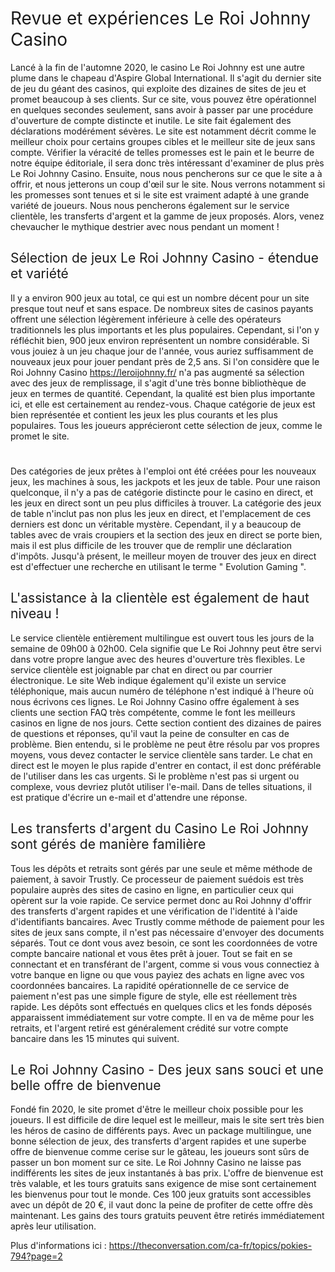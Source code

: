<h1><span style="font-weight: 400;">Revue et exp&eacute;riences Le Roi Johnny Casino</span></h1>
<p><span style="font-weight: 400;">Lanc&eacute; &agrave; la fin de l'automne 2020, le casino Le Roi Johnny est une autre plume dans le chapeau d'Aspire Global International. Il s'agit du dernier site de jeu du g&eacute;ant des casinos, qui exploite des dizaines de sites de jeu et promet beaucoup &agrave; ses clients. Sur ce site, vous pouvez &ecirc;tre op&eacute;rationnel en quelques secondes seulement, sans avoir &agrave; passer par une proc&eacute;dure d'ouverture de compte distincte et inutile. Le site fait &eacute;galement des d&eacute;clarations mod&eacute;r&eacute;ment s&eacute;v&egrave;res. Le site est notamment d&eacute;crit comme le meilleur choix pour certains groupes cibles et le meilleur site de jeux sans compte. V&eacute;rifier la v&eacute;racit&eacute; de telles promesses est le pain et le beurre de notre &eacute;quipe &eacute;ditoriale, il sera donc tr&egrave;s int&eacute;ressant d'examiner de plus pr&egrave;s Le Roi Johnny Casino. Ensuite, nous nous pencherons sur ce que le site a &agrave; offrir, et nous jetterons un coup d'&oelig;il sur le site. Nous verrons notamment si les promesses sont tenues et si le site est vraiment adapt&eacute; &agrave; une grande vari&eacute;t&eacute; de joueurs. Nous nous pencherons &eacute;galement sur le service client&egrave;le, les transferts d'argent et la gamme de jeux propos&eacute;s. Alors, venez chevaucher le mythique destrier avec nous pendant un moment !</span></p>
<h2><span style="font-weight: 400;">S&eacute;lection de jeux Le Roi Johnny Casino - &eacute;tendue et vari&eacute;t&eacute;</span></h2>
<p><span style="font-weight: 400;">Il y a environ 900 jeux au total, ce qui est un nombre d&eacute;cent pour un site presque tout neuf et sans espace. De nombreux sites de casinos payants offrent une s&eacute;lection l&eacute;g&egrave;rement inf&eacute;rieure &agrave; celle des op&eacute;rateurs traditionnels les plus importants et les plus populaires. Cependant, si l'on y r&eacute;fl&eacute;chit bien, 900 jeux environ repr&eacute;sentent un nombre consid&eacute;rable. Si vous jouiez &agrave; un jeu chaque jour de l'ann&eacute;e, vous auriez suffisamment de nouveaux jeux pour jouer pendant pr&egrave;s de 2,5 ans. Si l'on consid&egrave;re que le Roi Johnny Casino </span><a href="https://leroijohnny.fr/"><span style="font-weight: 400;">https://leroijohnny.fr/</span></a><span style="font-weight: 400;"> n'a pas augment&eacute; sa s&eacute;lection avec des jeux de remplissage, il s'agit d'une tr&egrave;s bonne biblioth&egrave;que de jeux en termes de quantit&eacute;. Cependant, la qualit&eacute; est bien plus importante ici, et elle est certainement au rendez-vous. Chaque cat&eacute;gorie de jeux est bien repr&eacute;sent&eacute;e et contient les jeux les plus courants et les plus populaires. Tous les joueurs appr&eacute;cieront cette s&eacute;lection de jeux, comme le promet le site.</span></p>
<h1></h1>
<p><span style="font-weight: 400;">Des cat&eacute;gories de jeux pr&ecirc;tes &agrave; l'emploi ont &eacute;t&eacute; cr&eacute;&eacute;es pour les nouveaux jeux, les machines &agrave; sous, les jackpots et les jeux de table. Pour une raison quelconque, il n'y a pas de cat&eacute;gorie distincte pour le casino en direct, et les jeux en direct sont un peu plus difficiles &agrave; trouver. La cat&eacute;gorie des jeux de table n'inclut pas non plus les jeux en direct, et l'emplacement de ces derniers est donc un v&eacute;ritable myst&egrave;re. Cependant, il y a beaucoup de tables avec de vrais croupiers et la section des jeux en direct se porte bien, mais il est plus difficile de les trouver que de remplir une d&eacute;claration d'imp&ocirc;ts. Jusqu'&agrave; pr&eacute;sent, le meilleur moyen de trouver des jeux en direct est d'effectuer une recherche en utilisant le terme " Evolution Gaming ".</span></p>
<h2><span style="font-weight: 400;">L'assistance &agrave; la client&egrave;le est &eacute;galement de haut niveau !</span></h2>
<p><span style="font-weight: 400;">Le service client&egrave;le enti&egrave;rement multilingue est ouvert tous les jours de la semaine de 09h00 &agrave; 02h00. Cela signifie que Le Roi Johnny peut &ecirc;tre servi dans votre propre langue avec des heures d'ouverture tr&egrave;s flexibles. Le service client&egrave;le est joignable par chat en direct ou par courrier &eacute;lectronique. Le site Web indique &eacute;galement qu'il existe un service t&eacute;l&eacute;phonique, mais aucun num&eacute;ro de t&eacute;l&eacute;phone n'est indiqu&eacute; &agrave; l'heure o&ugrave; nous &eacute;crivons ces lignes. Le Roi Johnny Casino offre &eacute;galement &agrave; ses clients une section FAQ tr&egrave;s comp&eacute;tente, comme le font les meilleurs casinos en ligne de nos jours. Cette section contient des dizaines de paires de questions et r&eacute;ponses, qu'il vaut la peine de consulter en cas de probl&egrave;me. Bien entendu, si le probl&egrave;me ne peut &ecirc;tre r&eacute;solu par vos propres moyens, vous devez contacter le service client&egrave;le sans tarder. Le chat en direct est le moyen le plus rapide d'entrer en contact, il est donc pr&eacute;f&eacute;rable de l'utiliser dans les cas urgents. Si le probl&egrave;me n'est pas si urgent ou complexe, vous devriez plut&ocirc;t utiliser l'e-mail. Dans de telles situations, il est pratique d'&eacute;crire un e-mail et d'attendre une r&eacute;ponse.</span></p>
<h2><span style="font-weight: 400;">Les transferts d'argent du Casino Le Roi Johnny sont g&eacute;r&eacute;s de mani&egrave;re famili&egrave;re</span></h2>
<p><span style="font-weight: 400;">Tous les d&eacute;p&ocirc;ts et retraits sont g&eacute;r&eacute;s par une seule et m&ecirc;me m&eacute;thode de paiement, &agrave; savoir Trustly. Ce processeur de paiement su&eacute;dois est tr&egrave;s populaire aupr&egrave;s des sites de casino en ligne, en particulier ceux qui op&egrave;rent sur la voie rapide. Ce service permet donc au Roi Johnny d'offrir des transferts d'argent rapides et une v&eacute;rification de l'identit&eacute; &agrave; l'aide d'identifiants bancaires. Avec Trustly comme m&eacute;thode de paiement pour les sites de jeux sans compte, il n'est pas n&eacute;cessaire d'envoyer des documents s&eacute;par&eacute;s. Tout ce dont vous avez besoin, ce sont les coordonn&eacute;es de votre compte bancaire national et vous &ecirc;tes pr&ecirc;t &agrave; jouer. Tout se fait en se connectant et en transf&eacute;rant de l'argent, comme si vous vous connectiez &agrave; votre banque en ligne ou que vous payiez des achats en ligne avec vos coordonn&eacute;es bancaires. La rapidit&eacute; op&eacute;rationnelle de ce service de paiement n'est pas une simple figure de style, elle est r&eacute;ellement tr&egrave;s rapide. Les d&eacute;p&ocirc;ts sont effectu&eacute;s en quelques clics et les fonds d&eacute;pos&eacute;s apparaissent imm&eacute;diatement sur votre compte. Il en va de m&ecirc;me pour les retraits, et l'argent retir&eacute; est g&eacute;n&eacute;ralement cr&eacute;dit&eacute; sur votre compte bancaire dans les 15 minutes qui suivent.</span></p>
<h2><span style="font-weight: 400;">Le Roi Johnny Casino - Des jeux sans souci et une belle offre de bienvenue</span></h2>
<p><span style="font-weight: 400;">Fond&eacute; fin 2020, le site promet d'&ecirc;tre le meilleur choix possible pour les joueurs. Il est difficile de dire lequel est le meilleur, mais le site sert tr&egrave;s bien les h&eacute;ros de casino de diff&eacute;rents pays. Avec un package multilingue, une bonne s&eacute;lection de jeux, des transferts d'argent rapides et une superbe offre de bienvenue comme cerise sur le g&acirc;teau, les joueurs sont s&ucirc;rs de passer un bon moment sur ce site. Le Roi Johnny Casino ne laisse pas indiff&eacute;rents les sites de jeux instantan&eacute;s &agrave; bas prix. L'offre de bienvenue est tr&egrave;s valable, et les tours gratuits sans exigence de mise sont certainement les bienvenus pour tout le monde. Ces 100 jeux gratuits sont accessibles avec un d&eacute;p&ocirc;t de 20 &euro;, il vaut donc la peine de profiter de cette offre d&egrave;s maintenant. Les gains des tours gratuits peuvent &ecirc;tre retir&eacute;s imm&eacute;diatement apr&egrave;s leur utilisation.</span></p>
<p><span style="font-weight: 400;">Plus d'informations ici : </span><a href="https://theconversation.com/ca-fr/topics/pokies-794?page=2"><span style="font-weight: 400;">https://theconversation.com/ca-fr/topics/pokies-794?page=2</span></a></p>
